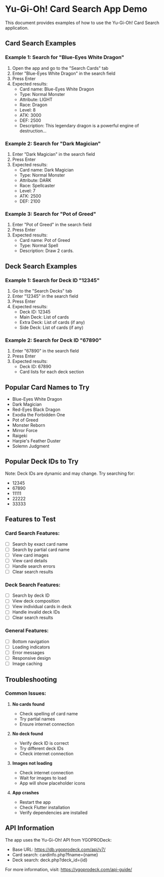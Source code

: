 # Yu-Gi-Oh! Card Search App Demo

This document provides examples of how to use the Yu-Gi-Oh! Card Search application.

## Card Search Examples

### Example 1: Search for "Blue-Eyes White Dragon"
1. Open the app and go to the "Search Cards" tab
2. Enter "Blue-Eyes White Dragon" in the search field
3. Press Enter
4. Expected results:
   - Card name: Blue-Eyes White Dragon
   - Type: Normal Monster
   - Attribute: LIGHT
   - Race: Dragon
   - Level: 8
   - ATK: 3000
   - DEF: 2500
   - Description: This legendary dragon is a powerful engine of destruction...

### Example 2: Search for "Dark Magician"
1. Enter "Dark Magician" in the search field
2. Press Enter
3. Expected results:
   - Card name: Dark Magician
   - Type: Normal Monster
   - Attribute: DARK
   - Race: Spellcaster
   - Level: 7
   - ATK: 2500
   - DEF: 2100

### Example 3: Search for "Pot of Greed"
1. Enter "Pot of Greed" in the search field
2. Press Enter
3. Expected results:
   - Card name: Pot of Greed
   - Type: Normal Spell
   - Description: Draw 2 cards.

## Deck Search Examples

### Example 1: Search for Deck ID "12345"
1. Go to the "Search Decks" tab
2. Enter "12345" in the search field
3. Press Enter
4. Expected results:
   - Deck ID: 12345
   - Main Deck: List of cards
   - Extra Deck: List of cards (if any)
   - Side Deck: List of cards (if any)

### Example 2: Search for Deck ID "67890"
1. Enter "67890" in the search field
2. Press Enter
3. Expected results:
   - Deck ID: 67890
   - Card lists for each deck section

## Popular Card Names to Try

- Blue-Eyes White Dragon
- Dark Magician
- Red-Eyes Black Dragon
- Exodia the Forbidden One
- Pot of Greed
- Monster Reborn
- Mirror Force
- Raigeki
- Harpie's Feather Duster
- Solemn Judgment

## Popular Deck IDs to Try

Note: Deck IDs are dynamic and may change. Try searching for:
- 12345
- 67890
- 11111
- 22222
- 33333

## Features to Test

### Card Search Features:
- [ ] Search by exact card name
- [ ] Search by partial card name
- [ ] View card images
- [ ] View card details
- [ ] Handle search errors
- [ ] Clear search results

### Deck Search Features:
- [ ] Search by deck ID
- [ ] View deck composition
- [ ] View individual cards in deck
- [ ] Handle invalid deck IDs
- [ ] Clear search results

### General Features:
- [ ] Bottom navigation
- [ ] Loading indicators
- [ ] Error messages
- [ ] Responsive design
- [ ] Image caching

## Troubleshooting

### Common Issues:

1. **No cards found**
   - Check spelling of card name
   - Try partial names
   - Ensure internet connection

2. **No deck found**
   - Verify deck ID is correct
   - Try different deck IDs
   - Check internet connection

3. **Images not loading**
   - Check internet connection
   - Wait for images to load
   - App will show placeholder icons

4. **App crashes**
   - Restart the app
   - Check Flutter installation
   - Verify dependencies are installed

## API Information

The app uses the Yu-Gi-Oh! API from YGOPRODeck:
- Base URL: https://db.ygoprodeck.com/api/v7/
- Card search: cardinfo.php?fname={name}
- Deck search: deck.php?deck_id={id}

For more information, visit: https://ygoprodeck.com/api-guide/ 